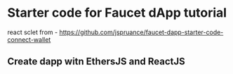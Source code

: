 # Starter code for Faucet dApp tutorial

react sclet from - https://github.com/jspruance/faucet-dapp-starter-code-connect-wallet

## Create dapp witn EthersJS and ReactJS
